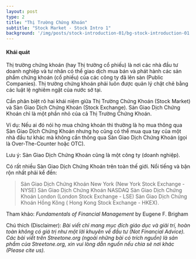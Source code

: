 ```yaml
---
layout: post
type: 2
title: "Thị Trường Chứng Khoán"
subtitle: "Stock Market - Stock Intro 1"
background: '/img/posts/stock-introduction-01/bg-stock-introduction-01.png'
---
```


#### Khái quát

Thị trường chứng khoán (hay Thị trường cổ phiếu) là nơi các nhà đầu tư doanh nghiệp và tư nhân có thể giao dịch mua bán và phát hành các sản phẩm chứng khoán (cổ phiếu) của các công ty đã lên sàn (Public Companies). Thị trường chứng khoán phải luôn được quản lý chặt chẽ bằng các luật lệ nghiêm ngặt của nước sở tại.

Cần phân biệt rõ hai khái niệm giữa Thị Trường Chứng Khoán (Stock Market) và Sàn Giao Dịch Chứng Khoán (Stock Exchange). Sàn Giao Dịch Chứng Khoán chỉ là một phần nhỏ của cả Thị Trường Chứng Khoán.

Ví dụ: Nếu ai đó nói họ mua chứng khoán thì thường là họ mua thông qua Sàn Giao Dịch Chứng Khoán nhưng họ cũng có thể mua qua tay của một nhà đầu tư khác mà không cần thông qua Sàn Giao Dịch Chứng Khoán (gọi là Over-The-Counter hoặc OTC).

Lưu ý: Sàn Giao Dịch Chứng Khoán cũng là một công ty (doanh nghiệp).

Có rất nhiều Sàn Giao Dịch Chứng Khoán trên toàn thế giới. Nổi tiếng và bận rộn nhất phải kể đến:
> Sàn Giao Dịch Chứng Khoán New York (New York Stock Exchange - NYSE)
> Sàn Giao Dịch Chứng Khoán NASDAQ
> Sàn Giao Dịch Chứng Khoán London (London Stock Exchange - LSE)
> Sàn Giao Dịch Chứng Khoán Hồng Kông ( Hong Kong Stock Exchange - HKEX).

Tham khảo: *Fundamentals of Financial Management* by Eugene F. Brigham

Chú thích (Disclaimer):
*Bài viết chỉ mang mục đích giáo dục và giải trí, hoàn toàn không có giá trị như một lời khuyên về đầu tư (Not Financial Advice).*
*Các bài viết trên Streetone.org (ngoài những bài có trích nguồn) là sản phẩm của Streetone.org, xin vui lòng dẫn nguồn nếu chia sẻ nơi khác (Please cite us).*